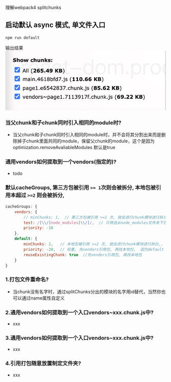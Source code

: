 <!--
 * @file: 
 * @Author: guokai
 * @Date: 2021-04-23 10:32:11
 * @LastEditors: guokai
 * @LastEditTime: 2021-04-23 14:09:33
-->
理解webpack4 splitchunks

## 启动默认 async 模式, 单文件入口
```
npm run default
```
输出结果
![one-entry](https://raw.githubusercontent.com/guokaigdg/image-hosting/master/20210423/one-entry.p85dowos3ww.jpg)

### 当父chunk和子chunk同时引入相同的module时? 

- 当父chunk和子chunk同时引入相同的module时，并不会将其分割出来而是删除掉子chunk里面共同的module，保留父chunk的module，这个是因为 optimization.removeAvaliableModules 默认是true

### 通用vendors如何提取到一个vendors(指定的)?
- todo

### 默认cacheGroups, 第三方包被引用 `>= 1`次则会被拆分, 本地包被引用本超过 `>=2` 则会被拆分,
```js
cacheGroups: {
    vendors: {
        // minChunks: 1,  // 第三方包被引用 >=1 次, 就会进行chunk模块进行拆分, (默认的minChunks=1)
        test: /[\\/]node_modules[\\/]/,  // 只筛选从node_modules文件夹下引入的模块
        priority: -10
    },
    default: {
        minChunks: 2,   // 本地包被引用 >=2 次, 就会进行chunk模块进行拆分,, 权重小于vendors (对比priority)
        priority: -20,  // 权重, 先vendors引用包, 再找本地包,  因为default 权重小于vendors 
        reuseExistingChunk: true  //先vendors引用包, 再找本地包
    }
}
```


### 1.打包文件重命名?
- 当chunk没有名字时，通过splitChunks分出的模块的名字用id替代，当然你也可以通过name属性自定义

### 2.通用vendors如何提取到一个入口vendors~xxx.chunk.js中?
- xxx
### 3.通用vendors如何提取到一个入口vendors~xxx.chunk.js中?
- xxx
### 4.引用打包随意放置制定文件夹? 
- xxx